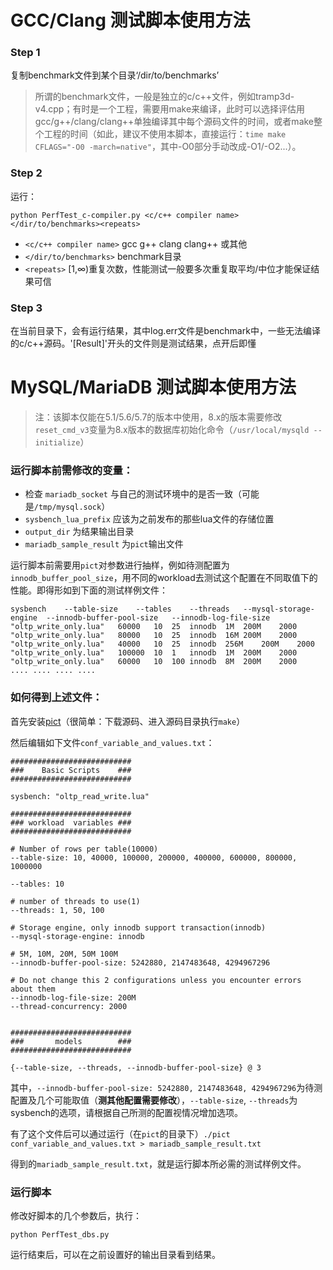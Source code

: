 # GCC/Clang 测试脚本使用方法

### Step 1

复制benchmark文件到某个目录‘/dir/to/benchmarks’

> 所谓的benchmark文件，一般是独立的c/c++文件，例如tramp3d-v4.cpp；有时是一个工程，需要用make来编译，此时可以选择评估用gcc/g++/clang/clang++单独编译其中每个源码文件的时间，或者make整个工程的时间（如此，建议不使用本脚本，直接运行：`time make CFLAGS="-O0 -march=native"`，其中-O0部分手动改成-O1/-O2...）。

### Step 2

运行：

`python PerfTest_c-compiler.py <c/c++ compiler name> 
</dir/to/benchmarks><repeats>`

* `<c/c++ compiler name>` gcc g++ clang clang++ 或其他
* `</dir/to/benchmarks>` benchmark目录
* `<repeats>` [1,∞)重复次数，性能测试一般要多次重复取平均/中位才能保证结果可信

### Step 3

在当前目录下，会有运行结果，其中log.err文件是benchmark中，一些无法编译的c/c++源码。'[Result]'开头的文件则是测试结果，点开后即懂

# MySQL/MariaDB 测试脚本使用方法

> 注：该脚本仅能在5.1/5.6/5.7的版本中使用，8.x的版本需要修改`reset_cmd_v3`变量为8.x版本的数据库初始化命令（`/usr/local/mysqld --initialize`）

### 运行脚本前需修改的变量：
* 检查 `mariadb_socket` 与自己的测试环境中的是否一致（可能是`/tmp/mysql.sock`）
* `sysbench_lua_prefix` 应该为之前发布的那些lua文件的存储位置
* `output_dir` 为结果输出目录
* `mariadb_sample_result` 为`pict`输出文件

运行脚本前需要用`pict`对参数进行抽样，例如待测配置为`innodb_buffer_pool_size`，用不同的workload去测试这个配置在不同取值下的性能。即得形如到下面的测试样例文件：
```
sysbench	--table-size	--tables	--threads	--mysql-storage-engine	--innodb-buffer-pool-size	--innodb-log-file-size
"oltp_write_only.lua"	60000	10	25	innodb	1M	200M	2000
"oltp_write_only.lua"	80000	10	25	innodb	16M	200M	2000
"oltp_write_only.lua"	40000	10	25	innodb	256M	200M	2000
"oltp_write_only.lua"	100000	10	1	innodb	1M	200M	2000
"oltp_write_only.lua"	60000	10	100	innodb	8M	200M	2000
.... .... .... ....
```

### 如何得到上述文件：

首先安装[pict](https://github.com/microsoft/pict)（很简单：下载源码、进入源码目录执行`make`）

然后编辑如下文件`conf_variable_and_values.txt`：
```
###########################
###    Basic Scripts    ###
###########################

sysbench: "oltp_read_write.lua"

###########################
### workload  variables ###
###########################

# Number of rows per table(10000)
--table-size: 10, 40000, 100000, 200000, 400000, 600000, 800000, 1000000

--tables: 10

# number of threads to use(1)
--threads: 1, 50, 100

# Storage engine, only innodb support transaction(innodb)
--mysql-storage-engine: innodb

# 5M, 10M, 20M, 50M 100M
--innodb-buffer-pool-size: 5242880, 2147483648, 4294967296

# Do not change this 2 configurations unless you encounter errors about them
--innodb-log-file-size: 200M
--thread-concurrency: 2000


###########################
###       models        ###
###########################

{--table-size, --threads, --innodb-buffer-pool-size} @ 3
```
其中，`--innodb-buffer-pool-size: 5242880, 2147483648, 4294967296`为待测配置及几个可能取值（**测其他配置需要修改**），`--table-size`, `--threads`为sysbench的选项，请根据自己所测的配置视情况增加选项。

有了这个文件后可以通过运行（在`pict`的目录下）`./pict conf_variable_and_values.txt > mariadb_sample_result.txt`

得到的`mariadb_sample_result.txt`，就是运行脚本所必需的测试样例文件。

### 运行脚本

修改好脚本的几个参数后，执行：

`python PerfTest_dbs.py`

运行结束后，可以在之前设置好的输出目录看到结果。
